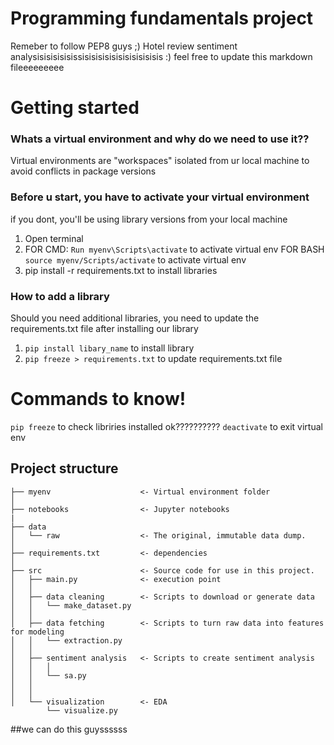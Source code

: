 Programming fundamentals project
==============================

Remeber to follow PEP8 guys ;) 
Hotel review sentiment analysisisisisisissisisisisisisisisisisisis :)
feel free to update this markdown fileeeeeeeee

# Getting started 
### Whats a virtual environment and why do we need to use it??
Virtual environments are "workspaces" isolated from ur local machine to avoid conflicts in package versions

### Before u start, you have to activate your virtual environment 
if you dont, you'll be using library versions from your local machine
1. Open terminal
2. FOR CMD: ``Run myenv\Scripts\activate`` to activate virtual env 
    FOR BASH ``source myenv/Scripts/activate`` to activate virtual env
3. pip install -r requirements.txt to install libraries 

### How to add a library
Should you need additional libraries, you need to update the requirements.txt file after installing our library
1. ``pip install libary_name`` to install library
2. ``pip freeze > requirements.txt`` to update requirements.txt file

# Commands to know!
``pip freeze`` to check libriries installed ok??????????
``deactivate`` to exit virtual env


Project structure
------------

    ├── myenv                    <- Virtual environment folder
    │
    ├── notebooks                <- Jupyter notebooks
    |
    ├── data
    │   └── raw                  <- The original, immutable data dump.                        
    │
    ├── requirements.txt         <- dependencies
    │
    ├── src                      <- Source code for use in this project.
    │   ├── main.py              <- execution point
    │   │
    │   ├── data cleaning        <- Scripts to download or generate data
    │   │   └── make_dataset.py
    │   │
    │   ├── data fetching        <- Scripts to turn raw data into features for modeling
    │   │   └── extraction.py
    │   │
    │   ├── sentiment analysis   <- Scripts to create sentiment analysis
    │   │   │                 
    │   │   └── sa.py
    │   │   
    │   │
    │   └── visualization        <- EDA
            └── visualize.py

##we can do this guyssssss